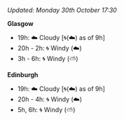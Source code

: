 *Updated: Monday 30th October 17:30*

**Glasgow**

* 19h: :cloud: Cloudy [:cyclone:(:cloud:) as of 9h]
* 20h - 2h: :cyclone: Windy (:cloud:)
* 3h - 6h: :cyclone: Windy (:partly_sunny:)

**Edinburgh**

* 19h: :cloud: Cloudy [:cyclone:(:cloud:) as of 9h]
* 20h - 4h: :cyclone: Windy (:cloud:)
* 5h, 6h: :cyclone: Windy (:partly_sunny:)
